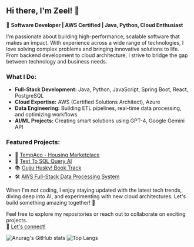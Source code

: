 ## Hi there, I'm Zeel! 👋

🚀 **Software Developer | AWS Certified | Java, Python, Cloud Enthusiast**

I'm passionate about building high-performance, scalable software that makes an impact. With experience across a wide range of technologies, I love solving complex problems and bringing innovative solutions to life. From backend development to cloud architecture, I strive to bridge the gap between technology and business needs.

### What I Do:
- **Full-Stack Development:** Java, Python, JavaScript, Spring Boot, React, PostgreSQL
- **Cloud Expertise:** AWS (Certified Solutions Architect), Azure
- **Data Engineering:** Building ETL pipelines, real-time data processing, and optimizing workflows
- **AI/ML Projects:** Creating smart solutions using GPT-4, Google Gemini API

### Featured Projects:
- 🏡 [TempAco - Housing Marketplace](http://tempaco-frontend-react-app.s3-website.eu-north-1.amazonaws.com/)
- 🤖 [Text To SQL Query AI](https://github.com/zeelapatel/TextToSqlGenerativeAI.git)
- 📚 [Gujju Husky! Book Track](https://github.com/zeelapatel/Check-It-Out-Library.git)
- 🛠️ [AWS Full-Stack Data Processing System](https://github.com/zeelapatel/File-Uploader-AWS-.git)

When I'm not coding, I enjoy staying updated with the latest tech trends, diving deep into AI, and experimenting with new cloud architectures. Let's build something amazing together! 🚀

Feel free to explore my repositories or reach out to collaborate on exciting projects.  
💬 [Let's connect!](https://www.linkedin.com/in/zeelapatel/)

  
  ![Anurag's GitHub stats](https://github-readme-stats.vercel.app/api?username=zeelapatel&show_icons=true&theme=radical)
 ![Top Langs](https://github-readme-stats.vercel.app/api/top-langs/?username=zeelapatel&hide_progress=true)

<!--
**zeelapatel/zeelapatel** is a ✨ _special_ ✨ repository because its `README.md` (this file) appears on your GitHub profile.

Here are some ideas to get you started:

- 🔭 I’m currently working on ...
- 🌱 I’m currently learning ...
- 👯 I’m looking to collaborate on ...
- 🤔 I’m looking for help with ...
- 💬 Ask me about ...
- 📫 How to reach me: ...
- 😄 Pronouns: ...
- ⚡ Fun fact: ...
-->

